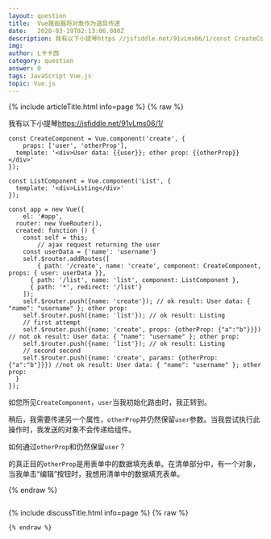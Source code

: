 ```yaml
---
layout: question
title:  Vue路由器将对象作为道具传递
date:   2020-03-19T02:13:06.000Z
description: 我有以下小提琴https //jsfiddle.net/91vLms06/1/const CreateComponent = Vue.componen...
img: 
author: L卡卡西
category: question
answer: 0
tags: JavaScript Vue.js
topic: Vue.js
---
```

<div class="article-root">
  <div class="article">
    {% include articleTitle.html info=page %}
    {% raw %}
    <div class="article-content"><p><font style="vertical-align: inherit;"><font style="vertical-align: inherit;">我有以下小提琴</font></font><a href="https://jsfiddle.net/91vLms06/1/" rel="noreferrer"><font style="vertical-align: inherit;"><font style="vertical-align: inherit;">https://jsfiddle.net/91vLms06/1/</font></font></a></p>

<pre><code>const CreateComponent = Vue.component('create', {<font></font>
    props: ['user', 'otherProp'],<font></font>
  template: '&lt;div&gt;User data: {{user}}; other prop: {{otherProp}}&lt;/div&gt;'<font></font>
});<font></font>
<font></font>
const ListComponent = Vue.component('List', {<font></font>
  template: '&lt;div&gt;Listing&lt;/div&gt;'<font></font>
});<font></font>
<font></font>
const app = new Vue({<font></font>
    el: '#app',<font></font>
  router: new VueRouter(),<font></font>
  created: function () {<font></font>
    const self = this;<font></font>
        // ajax request returning the user<font></font>
    const userData = {'name': 'username'}<font></font>
    self.$router.addRoutes([<font></font>
        { path: '/create', name: 'create', component: CreateComponent, props: { user: userData }},<font></font>
      { path: '/list', name: 'list', component: ListComponent },<font></font>
      { path: '*', redirect: '/list'}<font></font>
    ]);<font></font>
    self.$router.push({name: 'create'}); // ok result: User data: { "name": "username" }; other prop:<font></font>
    self.$router.push({name: 'list'}); // ok result: Listing<font></font>
    // first attempt<font></font>
    self.$router.push({name: 'create', props: {otherProp: {"a":"b"}}}) // not ok result: User data: { "name": "username" }; other prop:<font></font>
    self.$router.push({name: 'list'}); // ok result: Listing<font></font>
    // second second<font></font>
    self.$router.push({name: 'create', params: {otherProp: {"a":"b"}}}) //not ok result: User data: { "name": "username" }; other prop:<font></font>
  }<font></font>
});<font></font>
</code></pre>

<p><font style="vertical-align: inherit;"><font style="vertical-align: inherit;">如您所见</font></font><code>CreateComponent</code><font style="vertical-align: inherit;"><font style="vertical-align: inherit;">，</font></font><code>user</code><font style="vertical-align: inherit;"><font style="vertical-align: inherit;">当我初始化路由时，我</font><font style="vertical-align: inherit;">正转到</font><font style="vertical-align: inherit;">。</font></font></p>

<p><font style="vertical-align: inherit;"><font style="vertical-align: inherit;">稍后，我需要传递另一个属性，</font></font><code>otherProp</code><font style="vertical-align: inherit;"><font style="vertical-align: inherit;">并仍然保留</font></font><code>user</code><font style="vertical-align: inherit;"><font style="vertical-align: inherit;">参数。</font><font style="vertical-align: inherit;">当我尝试执行此操作时，我发送的对象不会传递给组件。</font></font></p>

<p><font style="vertical-align: inherit;"><font style="vertical-align: inherit;">如何通过</font></font><code>otherProp</code><font style="vertical-align: inherit;"><font style="vertical-align: inherit;">和仍然保留</font></font><code>user</code><font style="vertical-align: inherit;"><font style="vertical-align: inherit;">？</font></font></p>

<p><font style="vertical-align: inherit;"><font style="vertical-align: inherit;">的真正目的</font></font><code>otherProp</code><font style="vertical-align: inherit;"><font style="vertical-align: inherit;">是用表单中的数据填充表单。</font><font style="vertical-align: inherit;">在清单部分中，有一个对象，当我单击“编辑”按钮时，我想用清单中的数据填充表单。</font></font></p></div>
    {% endraw %}
  </div>
  <p style="height: 0;width:0;overflow: hidden;"> 第2259篇《Vue路由器将对象作为道具传递》来自Winter(https://github.com/aiyld/aiyld.github.io)的站点</p>
  <div class="discuss-wrapper">
    {% include discussTitle.html info=page %}
    {% raw %}
    
    {% endraw %}
  </div>
<div>
